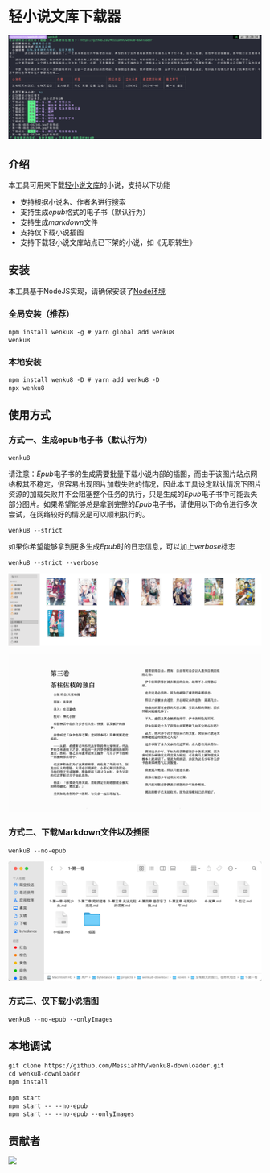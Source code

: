 轻小说文库下载器
=======================================================

![](assets/screenshot-20220902-182148.png)

## 介绍

本工具可用来下载[轻小说文库](https://www.wenku8.net/index.php)的小说，支持以下功能

- 支持根据小说名、作者名进行搜索
- 支持生成*epub*格式的电子书（默认行为）
- 支持生成*markdown*文件
- 支持仅下载小说插图
- 支持下载轻小说文库站点已下架的小说，如《无职转生》



## 安装

本工具基于NodeJS实现，请确保安装了[Node环境](https://nodejs.org/en/)

### 全局安装（推荐）

``` shell
npm install wenku8 -g # yarn global add wenku8
wenku8 
```



### 本地安装

``` shell
npm install wenku8 -D # yarn add wenku8 -D
npx wenku8
```

## 使用方式

### 方式一、生成epub电子书（默认行为）

``` shell
wenku8 
```

请注意：*Epub*电子书的生成需要批量下载小说内部的插图，而由于该图片站点网络极其不稳定，很容易出现图片加载失败的情况，因此本工具设定默认情况下图片资源的加载失败并不会阻塞整个任务的执行，只是生成的*Epub*电子书中可能丢失部分图片。如果希望能够总是拿到完整的*Epub*电子书，请使用以下命令进行多次尝试，在网络较好的情况是可以顺利执行的。

``` shell
wenku8 --strict
```

如果你希望能够拿到更多生成*Epub*时的日志信息，可以加上*verbose*标志

``` shell
wenku8 --strict --verbose
```



![](assets/screenshot-20220903-184109.png)

![](assets/screenshot-20220903-184223.png)



### 方式二、下载Markdown文件以及插图

``` shell
wenku8 --no-epub
```

![](assets/screenshot-20220902-182437.png)





### 方式三、仅下载小说插图

``` shell
wenku8 --no-epub --onlyImages
```







## 本地调试

``` shell
git clone https://github.com/Messiahhh/wenku8-downloader.git
cd wenku8-downloader
npm install

npm start
npm start -- --no-epub
npm start -- --no-epub --onlyImages
```



## 贡献者

<a href="https://github.com/Messiahhh/wenku8-downloader/graphs/contributors">
  <img src="https://contrib.rocks/image?repo=Messiahhh/wenku8-downloader" />
</a>



